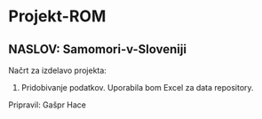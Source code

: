 # Projekt-ROM
## NASLOV: Samomori-v-Sloveniji 
Načrt za izdelavo projekta:
1. Pridobivanje podatkov. Uporabila bom Excel za data repository.

Pripravil: Gašpr Hace
